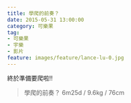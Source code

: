 ```yaml
---
title: 學爬的前奏？
date: 2015-05-31 13:00:00
category: 可樂果
tag:
- 可樂果
- 宇樂
- 影片
feature: images/feature/lance-lu-0.jpg
---
```

終於準備要爬啦!!

<div class="fb-video" data-href="https://www.facebook.com/ulove1105/videos/vb.432412180257674/482364235262468/" data-width="100%">
  <div class="fb-xfbml-parse-ignore">
  <blockquote cite="/ulove1105/videos/482364235262468/">學爬的前奏？
6m25d / 9.6kg / 76cm</blockquote>
</div>
</div>
